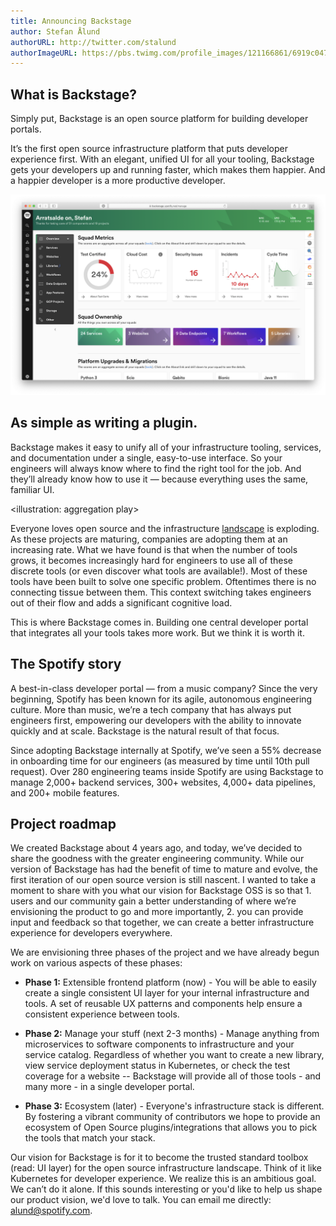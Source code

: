 ```yaml
---
title: Announcing Backstage
author: Stefan Ålund
authorURL: http://twitter.com/stalund
authorImageURL: https://pbs.twimg.com/profile_images/121166861/6919c047c0d0edaace78c3009b28e917-user-full-200-130.generated_400x400.jpg
---
```


## What is Backstage?

Simply put, Backstage is an open source platform for building developer portals.

It’s the first open source infrastructure platform that puts developer experience first. With an elegant, unified UI for all your tooling, Backstage gets your developers up and running faster, which makes them happier. And a happier developer is a more productive developer.

![img](assets/blog_1.png)

<!--truncate-->

## As simple as writing a plugin.

Backstage makes it easy to unify all of your infrastructure tooling, services, and documentation under a single, easy-to-use interface. So your engineers will always know where to find the right tool for the job. And they’ll already know how to use it — because everything uses the same, familiar UI.

<illustration: aggregation play>

Everyone loves open source and the infrastructure [landscape](https://landscape.cncf.io/) is exploding. As these projects are maturing, companies are adopting them at an increasing rate. What we have found is that when the number of tools grows, it becomes increasingly hard for engineers to use all of these discrete tools (or even discover what tools are available!). Most of these tools have been built to solve one specific problem. Oftentimes there is no connecting tissue between them. This context switching takes engineers out of their flow and adds a significant cognitive load.

This is where Backstage comes in. Building one central developer portal that integrates all your tools takes more work. But we think it is worth it.

## The Spotify story

A best-in-class developer portal — from a music company? Since the very beginning, Spotify has been known for its agile, autonomous engineering culture. More than music, we’re a tech company that has always put engineers first, empowering our developers with the ability to innovate quickly and at scale. Backstage is the natural result of that focus.

Since adopting Backstage internally at Spotify, we’ve seen a 55% decrease in onboarding time for our engineers (as measured by time until 10th pull request). Over 280 engineering teams inside Spotify are using Backstage to manage 2,000+ backend services, 300+ websites, 4,000+ data pipelines, and 200+ mobile features.

## Project roadmap

We created Backstage about 4 years ago, and today, we’ve decided to share the goodness with the greater engineering community. While our version of Backstage has had the benefit of time to mature and evolve, the first iteration of our open source version is still nascent. I wanted to take a moment to share with you what our vision for Backstage OSS is so that 1. users and our community gain a better understanding of where we’re envisioning the product to go and more importantly, 2. you can provide input and feedback so that together, we can create a better infrastructure experience for developers everywhere.

We are envisioning three phases of the project and we have already begun work on various aspects of these phases:

- **Phase 1:** Extensible frontend platform (now) - You will be able to easily create a single consistent UI layer for your internal infrastructure and tools. A set of reusable UX patterns and components help ensure a consistent experience between tools.

- **Phase 2:** Manage your stuff (next 2-3 months) - Manage anything from microservices to software components to infrastructure and your service catalog. Regardless of whether you want to create a new library, view service deployment status in Kubernetes, or check the test coverage for a website -- Backstage will provide all of those tools - and many more - in a single developer portal.

- **Phase 3:** Ecosystem (later) - Everyone's infrastructure stack is different. By fostering a vibrant community of contributors we hope to provide an ecosystem of Open Source plugins/integrations that allows you to pick the tools that match your stack.

Our vision for Backstage is for it to become the trusted standard toolbox (read: UI layer) for the open source infrastructure landscape. Think of it like Kubernetes for developer experience. We realize this is an ambitious goal. We can’t do it alone. If this sounds interesting or you'd like to help us shape our product vision, we'd love to talk. You can email me directly: [alund@spotify.com](mailto:alund@spotify.com).
